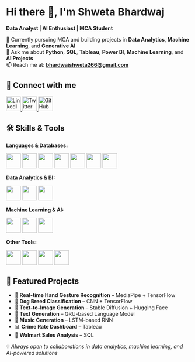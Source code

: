 # Hi there 👋, I'm Shweta Bhardwaj  
**Data Analyst | AI Enthusiast | MCA Student**

🌱 Currently pursuing MCA and building projects in **Data Analytics**, **Machine Learning**, and **Generative AI**  
💬 Ask me about **Python**, **SQL**, **Tableau**, **Power BI**, **Machine Learning**, and **AI Projects**  
📫 Reach me at: **bhardwajshweta266@gmail.com**  

## 🔗 Connect with me  

<p align="left">
  <a href="https://www.linkedin.com/in/shweta-bhardwaj21/" target="_blank">
    <img src="https://cdn.jsdelivr.net/gh/devicons/devicon/icons/linkedin/linkedin-original.svg" alt="LinkedIn" width="40" height="40"/>
  </a>
  <a href="https://x.com/ShwetaBhar21" target="_blank">
    <img src="https://cdn.jsdelivr.net/gh/devicons/devicon/icons/twitter/twitter-original.svg" alt="Twitter" width="40" height="40"/>
  </a>
  <a href="https://github.com/Shwetabhar21" target="_blank">
    <img src="https://cdn.jsdelivr.net/gh/devicons/devicon/icons/github/github-original.svg" alt="GitHub" width="40" height="40"/>
  </a>
</p>

## 🛠 Skills & Tools  

**Languages & Databases:**  
<p align="left">
  <img src="https://cdn.jsdelivr.net/gh/devicons/devicon/icons/python/python-original.svg" width="40" height="40"/>
  <img src="https://cdn.jsdelivr.net/gh/devicons/devicon/icons/c/c-original.svg" width="40" height="40"/>
  <img src="https://cdn.jsdelivr.net/gh/devicons/devicon/icons/cplusplus/cplusplus-original.svg" width="40" height="40"/>
  <img src="https://cdn.jsdelivr.net/gh/devicons/devicon/icons/r/r-original.svg" width="40" height="40"/>
  <img src="https://cdn.jsdelivr.net/gh/devicons/devicon/icons/postgresql/postgresql-original.svg" width="40" height="40"/>
  <img src="https://cdn.jsdelivr.net/gh/devicons/devicon/icons/mongodb/mongodb-original.svg" width="40" height="40"/>
  <img src="https://cdn.jsdelivr.net/gh/devicons/devicon/icons/mysql/mysql-original.svg" width="40" height="40"/>
</p>

**Data Analytics & BI:**  
<p align="left">
  <img src="https://cdn.jsdelivr.net/gh/devicons/devicon/icons/excel/excel-original.svg" width="40" height="40"/>
  <img src="https://cdn.worldvectorlogo.com/logos/tableau-software.svg" width="40" height="40"/>
  <img src="https://upload.wikimedia.org/wikipedia/commons/c/cf/New_Power_BI_Logo.svg" width="40" height="40"/>
</p>

**Machine Learning & AI:**  
<p align="left">
  <img src="https://cdn.jsdelivr.net/gh/devicons/devicon/icons/tensorflow/tensorflow-original.svg" width="40" height="40"/>
  <img src="https://cdn.jsdelivr.net/gh/devicons/devicon/icons/opencv/opencv-original.svg" width="40" height="40"/>
  <img src="https://huggingface.co/front/assets/huggingface_logo.svg" width="40" height="40"/>
</p>

**Other Tools:**  
<p align="left">
  <img src="https://cdn.jsdelivr.net/gh/devicons/devicon/icons/git/git-original.svg" width="40" height="40"/>
  <img src="https://cdn.jsdelivr.net/gh/devicons/devicon/icons/github/github-original.svg" width="40" height="40"/>
  <img src="https://cdn.jsdelivr.net/gh/devicons/devicon/icons/jupyter/jupyter-original.svg" width="40" height="40"/>
  <img src="https://upload.wikimedia.org/wikipedia/commons/d/d0/Google_Colaboratory_SVG_Logo.svg" width="40" height="40"/>
</p>

## 🚀 Featured Projects  

- 🤖 **Real-time Hand Gesture Recognition** – MediaPipe + TensorFlow  
- 🐶 **Dog Breed Classification** – CNN + TensorFlow  
- 🎨 **Text-to-Image Generation** – Stable Diffusion + Hugging Face  
- 📝 **Text Generation** – GRU-based Language Model  
- 🎵 **Music Generation** – LSTM-based RNN  
- 📊 **Crime Rate Dashboard** – Tableau  
- 🛒 **Walmart Sales Analysis** – SQL  

💡 *Always open to collaborations in data analytics, machine learning, and AI-powered solutions*

